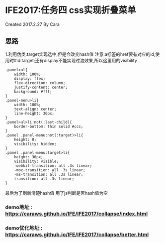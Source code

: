 # IFE2017:任务四 css实现折叠菜单

Created 2017.2.27 By Cara

## 思路
1.利用伪类:target实现选中,但是会改变hash值
注意:a标签的href要有对应的id,使用时#id:target;还有display不能实现过渡效果,所以这里用的visibility
```css关键代码
.panel>ul{
	width: 100%;
	display: flex;
	flex-direction: column;
	justify-content: center;
	background: #fff;
}
.panel-menu>li{
	width: 100%;
	text-align: center;
	line-height: 30px;
}
.panel>ul>li:not(:last-child){
	border-bottom: thin solid #ccc;
}
.panel .panel-menu:not(:target)>li{
	height: 0;
	visibility: hidden;
}
.panel .panel-menu:target>li{
	height: 30px;
	visibility: visible;
	-webkit-transition: all .3s linear;
	-moz-transition: all .3s linear;
	-ms-transition: all .3s linear;
	transition: all .3s linear;
}
```
最后为了刷新清楚hash值 用了js判断是否hash值为空

### demo地址 : https://caraws.github.io/IFE/IFE2017/collapse/index.html

### demo优化地址 : https://caraws.github.io/IFE/IFE2017/collapse/better.html
